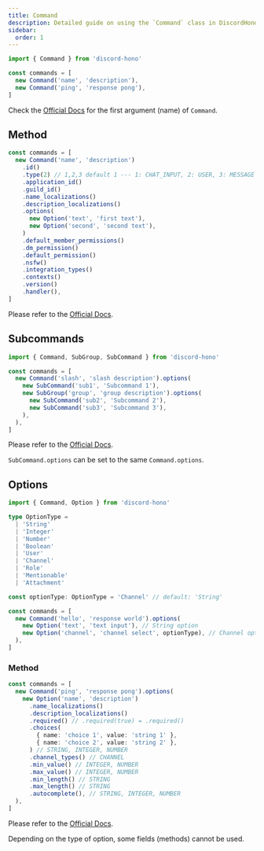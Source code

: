 ```yaml
---
title: Command
description: Detailed guide on using the `Command` class in DiscordHono, including subcommands, options, and advanced configurations like localization, permissions, and autocomplete.
sidebar:
  order: 1
---
```


```ts "Command"
import { Command } from 'discord-hono'

const commands = [
  new Command('name', 'description'),
  new Command('ping', 'response pong'),
]
```

Check the [Official Docs](https://discord.com/developers/docs/interactions/application-commands#application-command-object-application-command-naming) for the first argument (name) of `Command`.

## Method

```ts
const commands = [
  new Command('name', 'description')
    .id()
    .type(2) // 1,2,3 default 1 --- 1: CHAT_INPUT, 2: USER, 3: MESSAGE
    .application_id()
    .guild_id()
    .name_localizations()
    .description_localizations()
    .options(
      new Option('text', 'first text'),
      new Option('second', 'second text'),
    )
    .default_member_permissions()
    .dm_permission()
    .default_permission()
    .nsfw()
    .integration_types()
    .contexts()
    .version()
    .handler(),
]
```

Please refer to the [Official Docs](https://discord.com/developers/docs/interactions/application-commands#application-command-object).

## Subcommands

```ts
import { Command, SubGroup, SubCommand } from 'discord-hono'

const commands = [
  new Command('slash', 'slash description').options(
    new SubCommand('sub1', 'Subcommand 1'),
    new SubGroup('group', 'group description').options(
      new SubCommand('sub2', 'Subcommand 2'),
      new SubCommand('sub3', 'Subcommand 3'),
    ),
  ),
]
```

Please refer to the [Official Docs](https://discord.com/developers/docs/interactions/application-commands#subcommands-and-subcommand-groups).

`SubCommand.options` can be set to the same `Command.options`.

## Options

```ts
import { Command, Option } from 'discord-hono'

type OptionType =
  | 'String'
  | 'Integer'
  | 'Number'
  | 'Boolean'
  | 'User'
  | 'Channel'
  | 'Role'
  | 'Mentionable'
  | 'Attachment'

const optionType: OptionType = 'Channel' // default: 'String'

const commands = [
  new Command('hello', 'response world').options(
    new Option('text', 'text input'), // String option
    new Option('channel', 'channel select', optionType), // Channel option
  ),
]
```

### Method

```ts
const commands = [
  new Command('ping', 'response pong').options(
    new Option('name', 'description')
      .name_localizations()
      .description_localizations()
      .required() // .required(true) = .required()
      .choices(
        { name: 'choice 1', value: 'string 1' },
        { name: 'choice 2', value: 'string 2' },
      ) // STRING, INTEGER, NUMBER
      .channel_types() // CHANNEL
      .min_value() // INTEGER, NUMBER
      .max_value() // INTEGER, NUMBER
      .min_length() // STRING
      .max_length() // STRING
      .autocomplete(), // STRING, INTEGER, NUMBER
  ),
]
```

Please refer to the [Official Docs](https://discord.com/developers/docs/interactions/application-commands#application-command-object-application-command-option-structure).

Depending on the type of option, some fields (methods) cannot be used.
